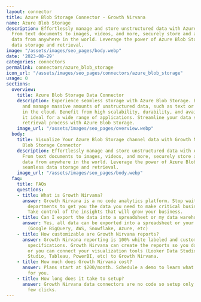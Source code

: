 ```yaml
---
layout: connector
title: Azure Blob Storage Connector - Growth Nirvana
name: Azure Blob Storage
description: Effortlessly manage and store unstructured data with Azure Blob Storage.
  From text documents to images, videos, and more, securely store and access your
  data from anywhere in the world. Leverage the power of Azure Blob Storage for seamless
  data storage and retrieval.
image: "/assets/images/seo_pages/body.webp"
date: '2023-08-29'
categories: connectors
permalink: connectors/azure_blob_storage
icon_url: "/assets/images/seo_pages/connectors/azure_blob_storage"
usage: 0
sections:
  overview:
    title: Azure Blob Storage Data Connector
    description: Experience seamless storage with Azure Blob Storage. Easily store
      and manage massive amounts of unstructured data, such as text or binary data,
      in the cloud. Benefit from high scalability, durability, and availability, making
      it ideal for a wide range of applications. Streamline your data storage and
      retrieval process with Azure Blob Storage.
    image_url: "/assets/images/seo_pages/overview.webp"
  body:
    title: Visualize Your Azure Blob Storage channel data with Growth Nirvana's Azure
      Blob Storage Connector
    description: Effortlessly manage and store unstructured data with Azure Blob Storage.
      From text documents to images, videos, and more, securely store and access your
      data from anywhere in the world. Leverage the power of Azure Blob Storage for
      seamless data storage and retrieval.
    image_url: "/assets/images/seo_pages/body.webp"
  faq:
    title: FAQs
    questions:
    - title: What is Growth Nirvana?
      answer: Growth Nirvana is a no code analytics platform. Stop waiting for other
        departments to get you the data you need to make critical business decisions.
        Take control of the insights that will grow your business.
    - title: Can I export the data into a spreadsheet or my data warehouse?
      answer: Yes, all data can be exported into a spreadsheet or your data warehouse
        (Google BigQuery, AWS, Snowflake, Azure, etc)
    - title: How customizable are Growth Nirvana reports?
      answer: Growth Nirvana reporting is 100% white labeled and customized to your
        specifications. Growth Nirvana can create the reports so you don’t have to
        or you can connect your visualization tools (Looker Data Studio/Google Data
        Studio, Tableau, PowerBI, etc) to Growth Nirvana.
    - title: How much does Growth Nirvana cost?
      answer: Plans start at $200/month. Schedule a demo to learn what plan is best
        for you.
    - title: How long does it take to setup?
      answer: Growth Nirvana data connectors are no code so setup only requires a
        few clicks.
---
```

